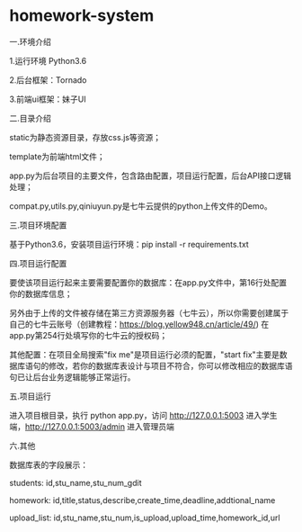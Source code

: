# homework-system

一.环境介绍

1.运行环境 Python3.6

2.后台框架：Tornado

3.前端ui框架：妹子UI

二.目录介绍

static为静态资源目录，存放css.js等资源；

template为前端html文件；

app.py为后台项目的主要文件，包含路由配置，项目运行配置，后台API接口逻辑处理；

compat.py,utils.py,qiniuyun.py是七牛云提供的python上传文件的Demo。

三.项目环境配置

基于Python3.6，安装项目运行环境：pip install -r requirements.txt

四.项目运行配置

要使该项目运行起来主要需要配置你的数据库：在app.py文件中，第16行处配置你的数据库信息；

另外由于上传的文件被存储在第三方资源服务器（七牛云），所以你需要创建属于自己的七牛云账号（创建教程：https://blog.yellow948.cn/article/49/) 在app.py第254行处填写你的七牛云的授权码；

其他配置：在项目全局搜索"fix me"是项目运行必须的配置，"start fix"主要是数据库语句的修改，若你的数据库表设计与项目不符合，你可以修改相应的数据库语句已让后台业务逻辑能够正常运行。

五.项目运行

进入项目根目录，执行 python app.py，访问 http://127.0.0.1:5003 进入学生端，http://127.0.0.1:5003/admin 进入管理员端

六.其他

数据库表的字段展示：

students: id,stu_name,stu_num_gdit

homework: id,title,status,describe,create_time,deadline,addtional_name

upload_list: id,stu_name,stu_num,is_upload,upload_time,homework_id,url
